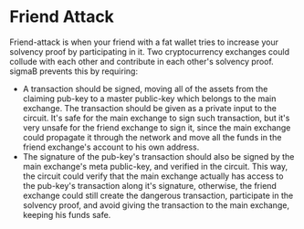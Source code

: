 # Friend Attack

Friend-attack is when your friend with a fat wallet tries to increase your solvency proof by participating in it. Two cryptocurrency exchanges could collude with each other and contribute in each other's solvency proof. sigmaB prevents this by requiring:

- A transaction should be signed, moving all of the assets from the claiming pub-key to a master public-key which belongs to the main exchange. The transaction should be given as a private input to the circuit. It's safe for the main exchange to sign such transaction, but it's very unsafe for the friend exchange to sign it, since the main exchange could propagate it through the network and move all the funds in the friend exchange's account to his own address.
- The signature of the pub-key's transaction should also be signed by the main exchange's meta public-key, and verified in the circuit. This way, the circuit could verify that the main exchange actually has access to the pub-key's transaction along it's signature, otherwise, the friend exchange could still create the dangerous transaction, participate in the solvency proof, and avoid giving the transaction to the main exchange, keeping his funds safe.